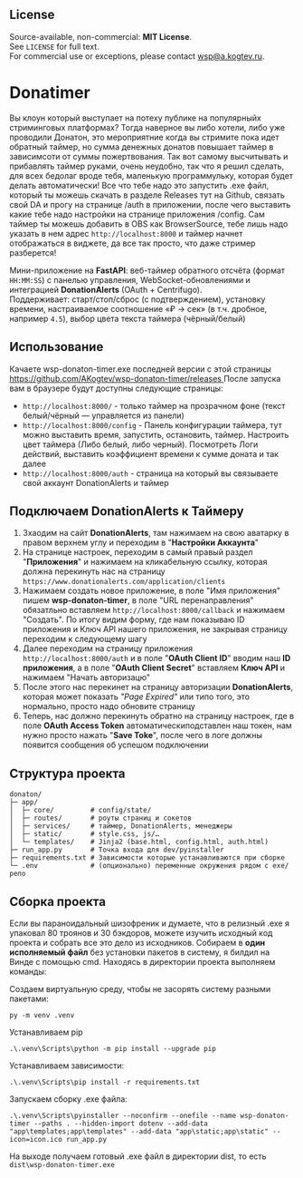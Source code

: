 ## License
Source-available, non-commercial: **MIT License**.  
See `LICENSE` for full text.  
For commercial use or exceptions, please contact <wsp@a.kogtev.ru>.

# Donatimer

Вы клоун который выступает на потеху публике на популярныйх стриминговых платформах? Тогда наверное вы либо хотели, либо уже проводили Донатон, это мероприятние когда вы стримите пока идет обратный таймер, но сумма денежных донатов повышает таймер в зависимсоти от суммы пожертвования. Так вот самому высчитывать и прибавлять таймер руками, очень неудобно, так что я решил сделать, для всех бедолаг вроде тебя, маленькую программульку, которая будет делать автоматически! Все что тебе надо это запустить .exe файл, который ты можешь скачать в разделе Releases тут на Github, связать свой DA и прогу на странице /auth в приложении, после чего выставить какие тебе надо настройки на странице приложения /config. Сам таймер ты можешь добавить в OBS как BrowserSource, тебе лишь надо указать в нем адрес `http://localhost:8000` и таймер начнет отображаться в виджете, да все так просто, что даже стример разберется!

Мини-приложение на **FastAPI**: веб-таймер обратного отсчёта (формат `HH:MM:SS`) с панелью управления, WebSocket-обновлениями и интеграцией **DonationAlerts** (OAuth + Centrifugo).  
Поддерживает: старт/стоп/сброс (с подтверждением), установку времени, настраиваемое соотношение «₽ → сек» (в т.ч. дробное, например `4.5`), выбор цвета текста таймера (чёрный/белый)

## Использование
Качаете wsp-donaton-timer.exe последней версии с этой страницы [https://github.com/AKogtev/wsp-donaton-timer/releases ](https://github.com/AKogtev/wsp-donaton-timer/releases)
После запуска вам в браузере будут доступны следующие страницы:
- `http://localhost:8000/` - только таймер на прозрачном фоне (текст белый/чёрный — управляется из панели)
- `http://localhost:8000/config` - Панель конфигурации таймера, тут можно выставить время, запустить, остановить, таймер. Настроить цвет таймера (Либо белый, либо черный). Посмотреть Логи действий, выставить коэффициент времени к сумме доната и так далее
- `http://localhost:8000/auth` - страница на который вы связываете свой аккаунт DonationAlerts и таймер

## Подключаем DonationAlerts к Таймеру
1. Зхаодим на сайт **DonationAlerts**, там нажимаем на свою аватарку в правом верхнем углу и переходим в "**Настройки Аккаунта**"
2. На странице настроек, переходим в самый правый раздел "**Приложения**" и нажимаем на кликабельную ссылку, которая должна перекинуть нас на страницу `https://www.donationalerts.com/application/clients`
3. Нажимаем создать новое приложение, в поле "Имя приложения" пишем **wsp-donaton-timer**, в поле "URL перенаправления" обязатльно вставляем `http://localhost:8000/callback` и нажимаем "Создать". По итогу видим форму, где нам показываю ID приложения и
Ключ API нашего приложения, не закрывая страницу переходим к следующему шагу
4. Далее переходим на страницу приложения `http://localhost:8000/auth` и в поле "**OAuth Client ID**" вводим наш **ID приложения**, а в поле "**OAuth Client Secret**" вставляем **Ключ API** и нажимаем "Начать авторизацю"
5. После этого нас перекинет на страницу авторизации **DonationAlerts**, которая может показать _"Page Expired"_ или типо того, это нормально, просто надо обновите страницу
6. Теперь, нас должно перекинуть обратно на страницу настроек, где в поле **OAuth Access Token** автоматическиподставлен наш токен, нам нужно просто нажать "**Save Toke**", после чего в логе должны появится сообщения об успешом подключении

## Структура проекта
```
donaton/
├─ app/
│  ├─ core/         # config/state/
│  ├─ routes/       # роуты страниц и сокетов
│  ├─ services/     # таймер, DonationAlerts, менеджеры
│  ├─ static/       # style.css, js/…
│  └─ templates/    # Jinja2 (base.html, config.html, auth.html)
├─ run_app.py       # Точка входа для dev/pyinstaller
├─ requirements.txt # Зависимости которые устанавливаются при сборке
└─ .env             # (опционально) переменные окружения рядом с exe/репо
```

## Сборка проекта
Если вы параноидальный шизофреник и думаете, что в релизный .exe я упаковал 80 троянов и 30 бэкдоров, можете изучить исходный код проекта и собрать все это дело из исходников.
Собираем в **один исполняемый файл** без установки пакетов в систему, я билдил на Винде с помощью cmd. Находясь в директории проекта выполняем команды:

Создаем виртуальную среду, чтобы не засорять систему разными пакетами:
 ```
py -m venv .venv
```

Устанавливаем pip
```
.\.venv\Scripts\python -m pip install --upgrade pip
```

Устанавливаем зависимости:
```
.\.venv\Scripts\pip install -r requirements.txt
```

Запускаем сборку .exe файла:
```
.\.venv\Scripts\pyinstaller --noconfirm --onefile --name wsp-donaton-timer --paths . --hidden-import dotenv --add-data "app\templates;app\templates" --add-data "app\static;app\static" --icon=icon.ico run_app.py
```

На выходе получаем готовый .exe файл в директории dist, то есть `dist\wsp-donaton-timer.exe`

